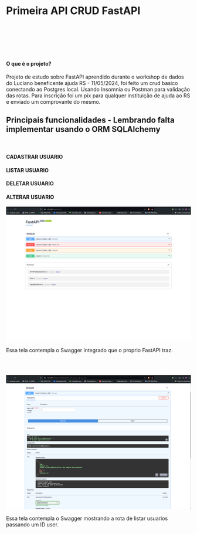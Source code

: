 <h1> Primeira API CRUD FastAPI </h1>

<div style="display: inline_block"><br>


<link rel="stylesheet" type='text/css' href="https://cdn.jsdelivr.net/gh/devicons/devicon@latest/devicon.min.css" />

<link rel="stylesheet" type='text/css' href="https://cdn.jsdelivr.net/gh/devicons/devicon@latest/devicon.min.css" />

<link rel="stylesheet" type='text/css' href="https://cdn.jsdelivr.net/gh/devicons/devicon@latest/devicon.min.css" />

<link rel="stylesheet" type='text/css' href="https://cdn.jsdelivr.net/gh/devicons/devicon@latest/devicon.min.css" />

<link rel="stylesheet" type='text/css' href="https://cdn.jsdelivr.net/gh/devicons/devicon@latest/devicon.min.css" />

          

<div>

<div style="display: inline_block"><br>


</div>

##

<br>


<h4> O que é o projeto? </h4>

<p> Projeto de estudo sobre FastAPI aprendido durante o workshop de dados do Luciano beneficente ajuda RS - 11/05/2024, foi feito um crud basico conectando ao Postgres local. Usando Insomnia ou Postman para validação das rotas. Para inscrição foi um pix para qualquer instituição de ajuda ao RS e enviado um comprovante do mesmo. 
</p>

##

<h2> Principais funcionalidades - Lembrando falta implementar usando o ORM SQLAlchemy </h2>

<br>

<h4> CADASTRAR USUARIO </h4>
<h4> LISTAR USUARIO </h4>
<h4> DELETAR USUARIO </h4>
<h4> ALTERAR USUARIO </h4>

<img src="prints/Captura de tela de 2024-05-11 23-50-10.png">

<p> Essa tela contempla o Swagger integrado que o proprio FastAPI traz.</p>

<br>

##

<img src="prints/Captura de tela de 2024-05-11 23-50-58.png">

<p> Essa tela contempla o Swagger mostrando a rota de listar usuarios passando um ID user.</p>
